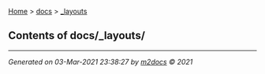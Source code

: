 [Home](../index.md) > [docs](../docs_index.md) > [_layouts](_layouts_index.md)  

## Contents of docs/_layouts/


***

*Generated on 03-Mar-2021 23:38:27 by [m2docs](https://github.com/crgnam-research/m2docs) © 2021*